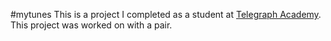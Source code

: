 #mytunes
This is a project I completed as a student at [Telegraph Academy](http://telegraphacademy.com). This project was worked on with a pair.